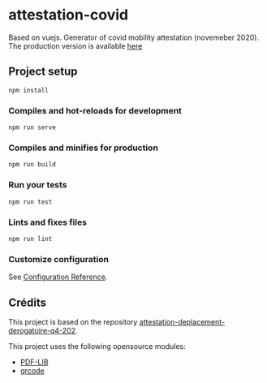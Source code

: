 # attestation-covid
Based on vuejs.
Generator of covid mobility attestation (novemeber 2020). The production version is available
[here](https://covid.silot.app)

## Project setup
```
npm install
```

### Compiles and hot-reloads for development
```
npm run serve
```

### Compiles and minifies for production
```
npm run build
```

### Run your tests
```
npm run test
```

### Lints and fixes files
```
npm run lint
```

### Customize configuration
See [Configuration Reference](https://cli.vuejs.org/config/).

## Crédits
This project is based on the repository [attestation-deplacement-derogatoire-q4-202](https://github.com/LAB-MI/attestation-deplacement-derogatoire-q4-2020). 

This project uses the following opensource modules:
- [PDF-LIB](https://pdf-lib.js.org/)
- [qrcode](https://github.com/soldair/node-qrcode)

